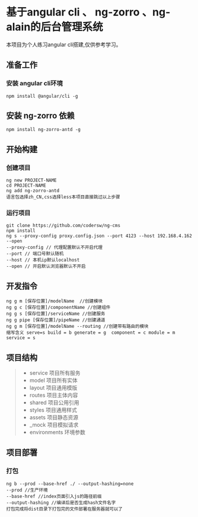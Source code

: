 # 基于angular cli 、 ng-zorro 、ng-alain的后台管理系统

本项目为个人练习angular cli搭建,仅供参考学习。
## 准备工作
### 安装 angular cli环境
  `
  npm install @angular/cli -g
  `
## 安装 ng-zorro 依赖
  `
  npm install ng-zorro-antd -g
  `
## 开始构建
### 创建项目
  `
  ng new PROJECT-NAME
  `  
  `
  cd PROJECT-NAME
  `  
  `
  ng add ng-zorro-antd
  `  
  `
  语言包选择zh_CN,css选择less本项目直接跳过以上步骤
  `
### 运行项目  
  `
    git clone https://github.com/codersw/ng-cms
  `  
  `
    npm install
  `  
  `
   ng s --proxy-config proxy.config.json --port 4123 --host 192.168.4.162 --open
  `  
  `
  --proxy-config // 代理配置默认不开启代理
  `  
  `
  --port // 端口号默认随机
  `  
  `
  --host // 本机ip默认localhost
  `  
  `
  --open // 开启默认浏览器默认不开启
  `  
## 开发指令

  `
  ng g m [保存位置]/modelName  //创建模块  
  `  
  `
  ng g c [保存位置]/componentName //创建组件  
  `  
  `
  ng g s [保存位置]/serviceName //创建服务
  `  
  `
  ng g pipe [保存位置]/pipeName //创建通道
  `  
  `
  ng g m [保存位置]/modelName --routing //创建带有路由的模块
  `  
  `
   缩写含义 serve=s build = b generate = g  component = c module = m  service = s  
  `
## 项目结构

> * service  项目所有服务
> * model    项目所有实体
> * layout   项目通用模版
> * routes   项目主体内容
> * shared   项目公用引用
> * styles   项目通用样式
> * assets   项目静态资源
> * _mock    项目模拟请求
> * environments 环境参数

## 项目部署
### 打包
`
ng b --prod --base-href ./ --output-hashing=none  
`  
`
--prod //生产环境
`  
`
--base-href //index页面引入js的路径前缀
`  
`
--output-hashing //编译后是否生成hash文件名字
`  
`
打包完成将dist目录下打包完的文件部署在服务器就可以了
`
